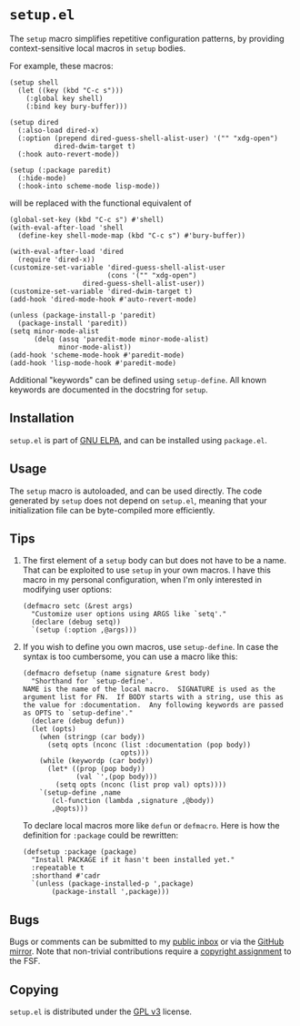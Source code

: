 `setup.el`
==========

The `setup` macro simplifies repetitive configuration patterns, by
providing context-sensitive local macros in `setup` bodies.

For example, these macros:

~~~elisp
(setup shell
  (let ((key (kbd "C-c s")))
    (:global key shell)
    (:bind key bury-buffer)))

(setup dired
  (:also-load dired-x)
  (:option (prepend dired-guess-shell-alist-user) '("" "xdg-open")
           dired-dwim-target t)
  (:hook auto-revert-mode))

(setup (:package paredit)
  (:hide-mode)
  (:hook-into scheme-mode lisp-mode))
~~~

will be replaced with the functional equivalent of

~~~elisp
(global-set-key (kbd "C-c s") #'shell)
(with-eval-after-load 'shell
  (define-key shell-mode-map (kbd "C-c s") #'bury-buffer))

(with-eval-after-load 'dired
  (require 'dired-x))
(customize-set-variable 'dired-guess-shell-alist-user
                        (cons '("" "xdg-open")
			      dired-guess-shell-alist-user))
(customize-set-variable 'dired-dwim-target t)
(add-hook 'dired-mode-hook #'auto-revert-mode)

(unless (package-install-p 'paredit)
  (package-install 'paredit))
(setq minor-mode-alist
      (delq (assq 'paredit-mode minor-mode-alist)
            minor-mode-alist))
(add-hook 'scheme-mode-hook #'paredit-mode)
(add-hook 'lisp-mode-hook #'paredit-mode)
~~~

Additional "keywords" can be defined using `setup-define`. All known
keywords are documented in the docstring for `setup`.

Installation
------------

`setup.el` is part of [GNU ELPA][elpa], and can be installed using
`package.el`.

Usage
-----

The `setup` macro is autoloaded, and can be used directly.  The code
generated by `setup` does not depend on `setup.el`, meaning that your
initialization file can be byte-compiled more efficiently.

Tips
----

1. The first element of a `setup` body can but does not have to be a
   name. That can be exploited to use `setup` in your own macros. I have
   this macro in my personal configuration, when I'm only interested in
   modifying user options:

   ~~~elisp
   (defmacro setc (&rest args)
     "Customize user options using ARGS like `setq'."
     (declare (debug setq))
     `(setup (:option ,@args)))
   ~~~

2. If you wish to define you own macros, use `setup-define`. In case the
   syntax is too cumbersome, you can use a macro like this:

   ~~~elisp
   (defmacro defsetup (name signature &rest body)
     "Shorthand for `setup-define'.
   NAME is the name of the local macro.  SIGNATURE is used as the
   argument list for FN.  If BODY starts with a string, use this as
   the value for :documentation.  Any following keywords are passed
   as OPTS to `setup-define'."
     (declare (debug defun))
     (let (opts)
       (when (stringp (car body))
         (setq opts (nconc (list :documentation (pop body))
                           opts)))
       (while (keywordp (car body))
         (let* ((prop (pop body))
                (val `',(pop body)))
           (setq opts (nconc (list prop val) opts))))
       `(setup-define ,name
          (cl-function (lambda ,signature ,@body))
          ,@opts)))
   ~~~

   To declare local macros more like `defun` or `defmacro`. Here is how
   the definition for `:package` could be rewritten:

   ~~~elisp
   (defsetup :package (package)
     "Install PACKAGE if it hasn't been installed yet."
     :repeatable t
     :shorthand #'cadr
     `(unless (package-installed-p ',package)
          (package-install ',package)))
   ~~~

Bugs
----

Bugs or comments can be submitted to my [public inbox][mail] or via
the [GitHub mirror][github].  Note that non-trivial contributions
require a [copyright assignment][ca] to the FSF.

Copying
-------

`setup.el` is distributed under the [GPL v3][gpl3] license.

[elpa]: http://elpa.gnu.org/packages/setup.html
[mail]: https://lists.sr.ht/~zge/public-inbox
[github]: https://github.com/phikal/setup.el
[ca]: https://www.gnu.org/software/emacs/manual/html_node/emacs/Copyright-Assignment.html#Copyright-Assignment
[gpl3]: https://www.gnu.org/licenses/gpl-3.0.en.html
